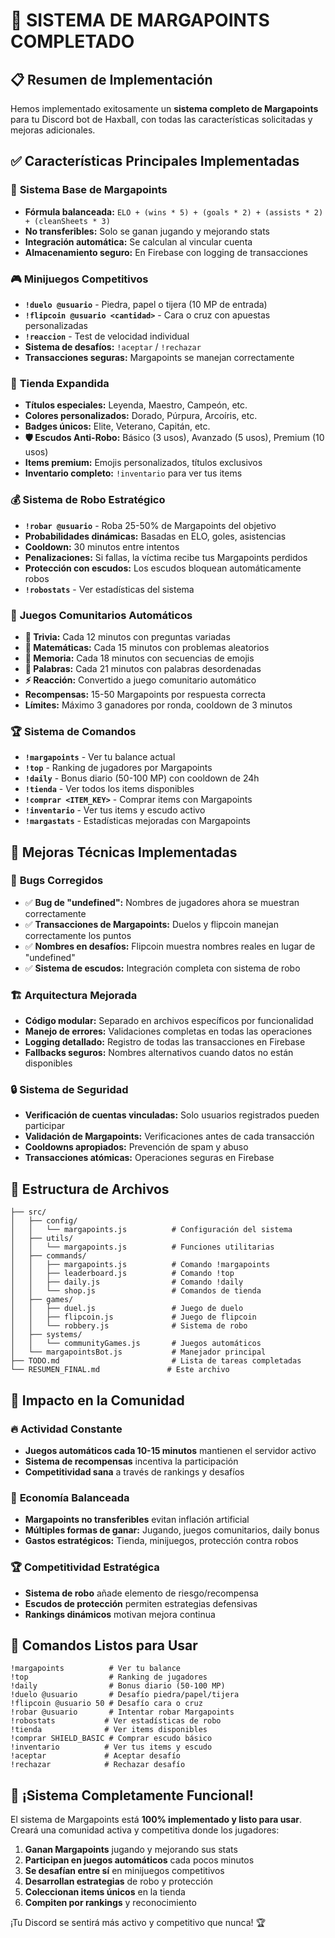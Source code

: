 # 🎉 SISTEMA DE MARGAPOINTS COMPLETADO

## 📋 Resumen de Implementación

Hemos implementado exitosamente un **sistema completo de Margapoints** para tu Discord bot de Haxball, con todas las características solicitadas y mejoras adicionales.

## ✅ Características Principales Implementadas

### 🎯 **Sistema Base de Margapoints**
- **Fórmula balanceada:** `ELO + (wins * 5) + (goals * 2) + (assists * 2) + (cleanSheets * 3)`
- **No transferibles:** Solo se ganan jugando y mejorando stats
- **Integración automática:** Se calculan al vincular cuenta
- **Almacenamiento seguro:** En Firebase con logging de transacciones

### 🎮 **Minijuegos Competitivos**
- **`!duelo @usuario`** - Piedra, papel o tijera (10 MP de entrada)
- **`!flipcoin @usuario <cantidad>`** - Cara o cruz con apuestas personalizadas
- **`!reaccion`** - Test de velocidad individual
- **Sistema de desafíos:** `!aceptar` / `!rechazar`
- **Transacciones seguras:** Margapoints se manejan correctamente

### 🏪 **Tienda Expandida**
- **Títulos especiales:** Leyenda, Maestro, Campeón, etc.
- **Colores personalizados:** Dorado, Púrpura, Arcoíris, etc.
- **Badges únicos:** Elite, Veterano, Capitán, etc.
- **🛡️ Escudos Anti-Robo:** Básico (3 usos), Avanzado (5 usos), Premium (10 usos)
- **Items premium:** Emojis personalizados, títulos exclusivos
- **Inventario completo:** `!inventario` para ver tus items

### 💰 **Sistema de Robo Estratégico**
- **`!robar @usuario`** - Roba 25-50% de Margapoints del objetivo
- **Probabilidades dinámicas:** Basadas en ELO, goles, asistencias
- **Cooldown:** 30 minutos entre intentos
- **Penalizaciones:** Si fallas, la víctima recibe tus Margapoints perdidos
- **Protección con escudos:** Los escudos bloquean automáticamente robos
- **`!robostats`** - Ver estadísticas del sistema

### 🎲 **Juegos Comunitarios Automáticos**
- **🧠 Trivia:** Cada 12 minutos con preguntas variadas
- **🔢 Matemáticas:** Cada 15 minutos con problemas aleatorios
- **🧩 Memoria:** Cada 18 minutos con secuencias de emojis
- **📝 Palabras:** Cada 21 minutos con palabras desordenadas
- **⚡ Reacción:** Convertido a juego comunitario automático
- **Recompensas:** 15-50 Margapoints por respuesta correcta
- **Límites:** Máximo 3 ganadores por ronda, cooldown de 3 minutos

### 🏆 **Sistema de Comandos**
- **`!margapoints`** - Ver tu balance actual
- **`!top`** - Ranking de jugadores por Margapoints
- **`!daily`** - Bonus diario (50-100 MP) con cooldown de 24h
- **`!tienda`** - Ver todos los items disponibles
- **`!comprar <ITEM_KEY>`** - Comprar items con Margapoints
- **`!inventario`** - Ver tus items y escudo activo
- **`!margastats`** - Estadísticas mejoradas con Margapoints

## 🔧 Mejoras Técnicas Implementadas

### 🐛 **Bugs Corregidos**
- ✅ **Bug de "undefined":** Nombres de jugadores ahora se muestran correctamente
- ✅ **Transacciones de Margapoints:** Duelos y flipcoin manejan correctamente los puntos
- ✅ **Nombres en desafíos:** Flipcoin muestra nombres reales en lugar de "undefined"
- ✅ **Sistema de escudos:** Integración completa con sistema de robo

### 🏗️ **Arquitectura Mejorada**
- **Código modular:** Separado en archivos específicos por funcionalidad
- **Manejo de errores:** Validaciones completas en todas las operaciones
- **Logging detallado:** Registro de todas las transacciones en Firebase
- **Fallbacks seguros:** Nombres alternativos cuando datos no están disponibles

### 🔒 **Sistema de Seguridad**
- **Verificación de cuentas vinculadas:** Solo usuarios registrados pueden participar
- **Validación de Margapoints:** Verificaciones antes de cada transacción
- **Cooldowns apropiados:** Prevención de spam y abuso
- **Transacciones atómicas:** Operaciones seguras en Firebase

## 📁 Estructura de Archivos

```
├── src/
│   ├── config/
│   │   └── margapoints.js          # Configuración del sistema
│   ├── utils/
│   │   └── margapoints.js          # Funciones utilitarias
│   ├── commands/
│   │   ├── margapoints.js          # Comando !margapoints
│   │   ├── leaderboard.js          # Comando !top
│   │   ├── daily.js                # Comando !daily
│   │   └── shop.js                 # Comandos de tienda
│   ├── games/
│   │   ├── duel.js                 # Juego de duelo
│   │   ├── flipcoin.js             # Juego de flipcoin
│   │   └── robbery.js              # Sistema de robo
│   ├── systems/
│   │   └── communityGames.js       # Juegos automáticos
│   └── margapointsBot.js           # Manejador principal
├── TODO.md                         # Lista de tareas completadas
└── RESUMEN_FINAL.md               # Este archivo
```

## 🎯 Impacto en la Comunidad

### 🔥 **Actividad Constante**
- **Juegos automáticos cada 10-15 minutos** mantienen el servidor activo
- **Sistema de recompensas** incentiva la participación
- **Competitividad sana** a través de rankings y desafíos

### 💎 **Economía Balanceada**
- **Margapoints no transferibles** evitan inflación artificial
- **Múltiples formas de ganar:** Jugando, juegos comunitarios, daily bonus
- **Gastos estratégicos:** Tienda, minijuegos, protección contra robos

### 🏆 **Competitividad Estratégica**
- **Sistema de robo** añade elemento de riesgo/recompensa
- **Escudos de protección** permiten estrategias defensivas
- **Rankings dinámicos** motivan mejora continua

## 🚀 Comandos Listos para Usar

```
!margapoints          # Ver tu balance
!top                  # Ranking de jugadores
!daily                # Bonus diario (50-100 MP)
!duelo @usuario       # Desafío piedra/papel/tijera
!flipcoin @usuario 50 # Desafío cara o cruz
!robar @usuario       # Intentar robar Margapoints
!robostats           # Ver estadísticas de robo
!tienda              # Ver items disponibles
!comprar SHIELD_BASIC # Comprar escudo básico
!inventario          # Ver tus items y escudo
!aceptar             # Aceptar desafío
!rechazar            # Rechazar desafío
```

## 🎉 ¡Sistema Completamente Funcional!

El sistema de Margapoints está **100% implementado y listo para usar**. Creará una comunidad activa y competitiva donde los jugadores:

1. **Ganan Margapoints** jugando y mejorando sus stats
2. **Participan en juegos automáticos** cada pocos minutos
3. **Se desafían entre sí** en minijuegos competitivos
4. **Desarrollan estrategias** de robo y protección
5. **Coleccionan items únicos** en la tienda
6. **Compiten por rankings** y reconocimiento

¡Tu Discord se sentirá más activo y competitivo que nunca! 🏆
